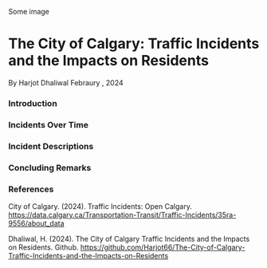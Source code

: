 Some image

# The City of Calgary: Traffic Incidents and the Impacts on Residents

By Harjot Dhaliwal
Febraury , 2024

### Introduction

### Incidents Over Time

### Incident Descriptions

### Concluding Remarks

### References

City of Calgary. (2024). Traffic Incidents: Open Calgary. https://data.calgary.ca/Transportation-Transit/Traffic-Incidents/35ra-9556/about_data

Dhaliwal, H. (2024). The City of Calgary Traffic Incidents and the Impacts on Residents. Github. https://github.com/Harjot66/The-City-of-Calgary-Traffic-Incidents-and-the-Impacts-on-Residents
